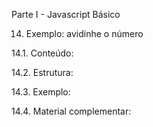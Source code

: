 Parte I - Javascript Básico

14. Exemplo: avidinhe o número

14.1. Conteúdo: 

14.2. Estrutura: 

14.3. Exemplo:

14.4. Material complementar:
